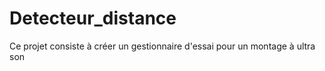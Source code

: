 # Detecteur_distance
Ce projet consiste à créer un gestionnaire d'essai pour un montage à ultra son
